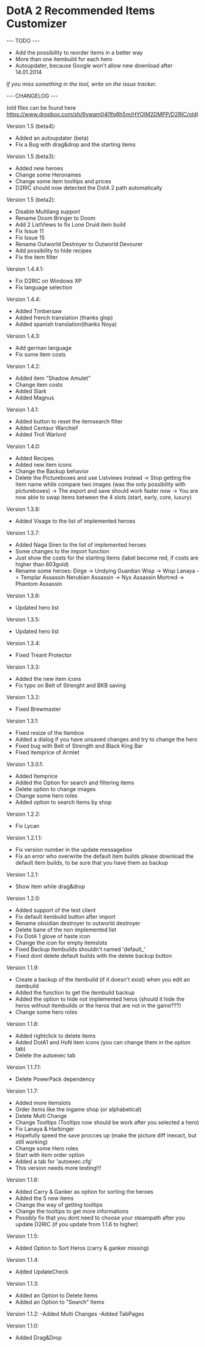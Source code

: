 DotA 2 Recommended Items Customizer
=====

--- TODO ---
- Add the possibility to reorder items in a better way
- More than one itembuild for each hero
- Autoupdater, because Google won't allow new download after 14.01.2014

*If you miss something in the tool, write on the issue tracker.*


--- CHANGELOG ---

(old files can be found here https://www.dropbox.com/sh/6ywam04l1fq6h5m/HYOIM2DMPP/D2RIC/old)

Version 1.5 (beta4):
- Added an autoupdater (beta)
- Fix a Bug with drag&drop and the starting items

Version 1.5 (beta3):
- Added new heroes
- Change some Heronames
- Change some item tooltips and prices
- D2RIC should now detected the DotA 2 path automatically


Version 1.5 (beta2):
- Disable Multilang support
- Rename Doom Bringer to Doom
- Add 2 ListViews to fix Lone Druid item build
- Fix Issue 11
- Fix Issue 15
- Rename Outworld Destroyer to Outworld Devourer
- Add possibility to hide recipes
- Fix the item filter

Version 1.4.4.1:
- Fix D2RIC on Windows XP
- Fix language selection

Version 1.4.4:
- Added Timbersaw
- Added french translation (thanks glop)
- Added spanish translation(thanks  Noya)

Version 1.4.3:
- Add german language
- Fix some item costs

Version 1.4.2:
- Added item "Shadow Amulet"
- Change item costs
- Added Slark
- Added Magnus

Version 1.4.1:
- Added button to reset the itemsearch filter
- Added Centaur Warchief
- Added Troll Warlord

Version 1.4.0:
- Added Recipes
- Added new item icons
- Change the Backup behavior
- Delete the Pictureboxes and use Listviews instead
  -> Stop getting the item name while compare two images (was the only possibility with pictureboxes)
  -> The export and save should work faster now
  -> You are now able to swap items between the 4 slots (start, early, core, luxury)

Version 1.3.8:
- Added Visage to the list of implemented heroes

Version 1.3.7:
- Added Naga Siren to the list of implemented heroes
- Some changes to the import function
- Just show the costs for the starting items (label become red, if costs are higher than 603gold)
- Rename some heroes:
	Dirge -> Undying
	Guardian Wisp -> Wisp
	Lanaya -> Templar Assassin
	Nerubian Assassin -> Nyx Assassin
	Mortred -> Phantom Assassin

Version 1.3.6:
- Updated hero list

Version 1.3.5:
- Updated hero list

Version 1.3.4:
- Fixed Treant Protector

Version 1.3.3:
- Added the new item icons
- Fix typo on Belt of Strenght and BKB saving

Version 1.3.2:
- Fixed Brewmaster

Version 1.3.1:
- Fixed resize of the Itembox
- Added a dialog if you have unsaved changes and try to change the hero
- Fixed bug with Belt of Strength and Black King Bar
- Fixed itemprice of Armlet

Version 1.3.0.1:
- Added Itemprice
- Added the Option for search and filtering items
- Delete option to change images
- Change some hero roles
- Added option to search items by shop

Version 1.2.2:
- Fix Lycan

Version 1.2.1.1:
- Fix version number in the update messagebox
- Fix an error who overwrite the default item builds
please download the default item builds, to be sure that you have them as backup

Version 1.2.1:
- Show item while drag&drop

Version 1.2.0:
- Added support of the test client
- Fix default itembuild button after import
- Rename obsidian destroyer to outworld destroyer
- Delete bane of the non implemented list
- Fix DotA 1 glove of haste icon
- Change the icon for empty itemslots
- Fixed Backup itembuilds shouldn't named 'default_'
- Fixed dont delete default builds with the delete backup button

Version 1.1.9:
- Create a backup of the itembuild (if it doesn't exist) when you edit an
itembuild
- Added the function to get the itembuild backup
- Added the option to hide not implemented heros (should it hide the heros
without itembuilds or the heros that are not in the game???)
- Change some hero roles

Version 1.1.8:
- Added rightclick to delete items
- Added DotA1 and HoN item icons (you can change them in the option tab)
- Delete the autoexec tab

Version 1.1.7.1:
- Delete PowerPack dependency

Version 1.1.7:
- Added more itemslots
- Order items like the ingame shop (or alphabetical)
- Delete Multi Change
- Change Tooltips (Tooltips now should be work after you selected a hero)
- Fix Lanaya & Harbinger
- Hopefully speed the save procces up (make the picture diff inexact, but still
working)
- Change some Hero roles
- Start with item order option
- Added a tab for 'autoexec.cfg'
- This version needs more testing!!!

Version 1.1.6:
- Added Carry & Ganker as option for sorting the heroes
- Added the 5 new items
- Change the way of getting tooltips
- Change the tooltips to get more informations
- Possibly fix that you dont need to choose your steampath after you update D2RIC (if you update from 1.1.6 to higher)

Version 1.1.5:
- Added Option to Sort Heros (carry & ganker missing)

Version 1.1.4:
- Added UpdateCheck

Version 1.1.3:
- Added an Option to Delete Items
- Added an Option to "Search" Items

Version 1.1.2:
-Added Multi Changes
-Added TabPages

Version 1.1.0:
- Added Drag&Drop